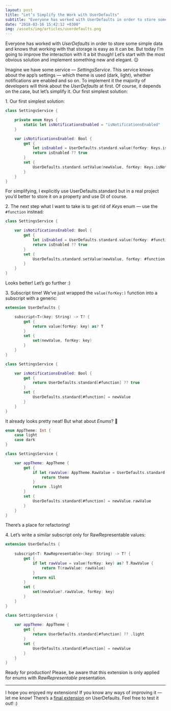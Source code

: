 ```yaml
---
layout: post
title: "Let’s Simplify the Work with UserDefaults"
subtitle: "Everyone has worked with UserDefaults in order to store some simple data and knows that working with that storage is easy as it can be. But today I’m going to improve the interaction with it a bit though!"
date: "2018-03-16 15:42:12 +0300"
img: /assets/img/articles/userdefaults.png
---
```


Everyone has worked with *UserDefaults* in order to store some simple data and knows that working with that storage is easy as it can be. But today I’m going to improve the interaction with it a bit though! Let’s start with the most obvious solution and implement something new and elegant. 😌

Imagine we have some service — *SettingsService*. This service knows about the app’s settings — which theme is used (dark, light), whether notifications are enabled and so on. To implement it the majority of developers will think about the *UserDefaults* at first. Of course, it depends on the case, but let’s simplify it.
Our first simplest solution:

<span>1.</span> Our first simplest solution:

```swift
class SettingsService {

    private enum Keys {
        static let isNotificationsEnabled = "isNotificationsEnabled"
    }

    var isNotificationsEnabled: Bool {
        get {
            let isEnabled = UserDefaults.standard.value(forKey: Keys.isNotificationsEnabled) as? Bool
            return isEnabled ?? true
        }
        set {
            UserDefaults.standard.setValue(newValue, forKey: Keys.isNotificationsEnabled)
        }
    }
}
```

For simplifying, I explicitly use UserDefaults.standard but in a real project you’d better to store it on a property and use DI of course.

<span>2.</span> The next step what I want to take is to get rid of *Keys* enum — use the `#function` instead:


```swift
class SettingsService {

    var isNotificationsEnabled: Bool {
        get {
            let isEnabled = UserDefaults.standard.value(forKey: #function) as? Bool
            return isEnabled ?? true
        }
        set {
            UserDefaults.standard.setValue(newValue, forKey: #function)
        }
    }
}
```

Looks better! Let’s go further :)

<span>3.</span> Subscript time! We’ve just wrapped the `value(forKey:)` function into a subscript with a generic:

```swift
extension UserDefaults {

    subscript<T>(key: String) -> T? {
        get {
            return value(forKey: key) as? T
        }
        set {
            set(newValue, forKey: key)
        }
    }
}

class SettingsService {

    var isNotificationsEnabled: Bool {
        get {
            return UserDefaults.standard[#function] ?? true
        }
        set {
            UserDefaults.standard[#function] = newValue
        }
    }
}
```

It already looks pretty neat! But what about *Enums*? 🤔

```swift
enum AppTheme: Int {
    case light
    case dark
}

class SettingsService {

    var appTheme: AppTheme {
        get {
            if let rawValue: AppTheme.RawValue = UserDefaults.standard[#function], let theme = AppTheme(rawValue: rawValue) {
                return theme
            }
            return .light
        }
        set {
            UserDefaults.standard[#function] = newValue.rawValue
        }
    }
}
```

There’s a place for refactoring!

<span>4.</span> Let’s write a similar subscript only for RawRepresentable values:

```swift
extension UserDefaults {
    
    subscript<T: RawRepresentable>(key: String) -> T? {
        get {
            if let rawValue = value(forKey: key) as? T.RawValue {
                return T(rawValue: rawValue)
            }
            return nil
        }
        set {
            set(newValue?.rawValue, forKey: key)
        }
    }
}

class SettingsService {
    
    var appTheme: AppTheme {
        get {
            return UserDefaults.standard[#function] ?? .light
        }
        set {
            UserDefaults.standard[#function] = newValue
        }
    }
}
```

Ready for production! Please, be aware that this extension is only applied for enums with *RawRepresentable* presentation.

<hr>

I hope you enjoyed my extensions! If you know any ways of improving it — let me know! There’s a [final extension](https://gist.github.com/Otbivnoe/04b8bd7984fba0cb58ca7f136fd95582) on UserDefaults. Feel free to test it out! :)